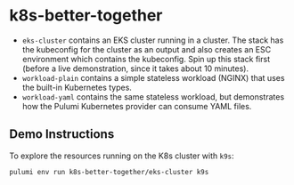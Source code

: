 # k8s-better-together

- `eks-cluster` contains an EKS cluster running in a cluster. The stack has the kubeconfig for the cluster as an output and also creates an ESC environment which contains the kubeconfig. Spin up this stack first (before a live demonstration, since it takes about 10 minutes).
- `workload-plain` contains a simple stateless workload (NGINX) that uses the built-in Kubernetes types.
- `workload-yaml` contains the same stateless workload, but demonstrates how the Pulumi Kubernetes provider can consume YAML files.

## Demo Instructions

To explore the resources running on the K8s cluster with `k9s`:

```bash
pulumi env run k8s-better-together/eks-cluster k9s
```
